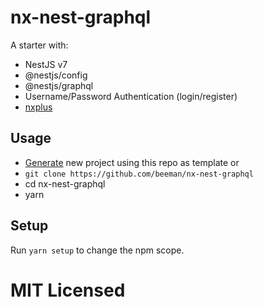 # nx-nest-graphql

A starter with:

- NestJS v7
- @nestjs/config
- @nestjs/graphql
- Username/Password Authentication (login/register)
- [nxplus](https://www.npmjs.com/package/nxplus)

## Usage

- [Generate](https://github.com/beeman/nx-nest-graphql/generate) new project using this repo as template or
- `git clone https://github.com/beeman/nx-nest-graphql`
- cd nx-nest-graphql
- yarn

## Setup

Run `yarn setup` to change the npm scope.

# MIT Licensed

